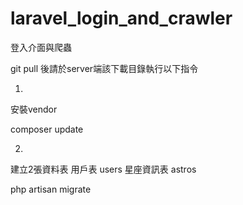 # laravel_login_and_crawler

登入介面與爬蟲

git pull 後請於server端該下載目錄執行以下指令

1.
安裝vendor

composer update

2.
建立2張資料表
用戶表 users
星座資訊表 astros

php artisan migrate

